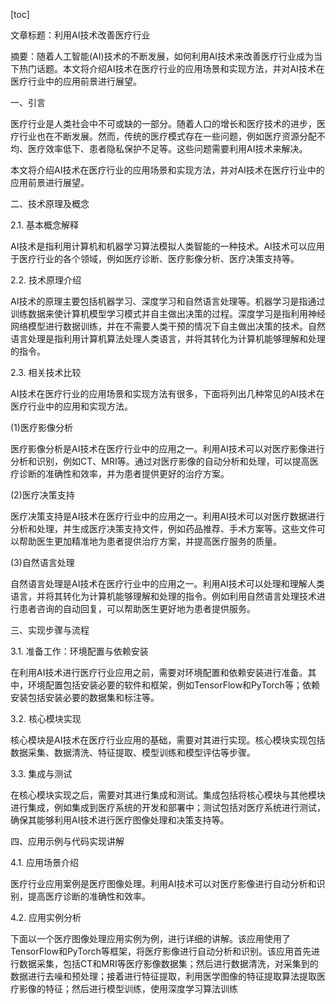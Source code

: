
[toc]                    
                
                
文章标题：利用AI技术改善医疗行业

摘要：随着人工智能(AI)技术的不断发展，如何利用AI技术来改善医疗行业成为当下热门话题。本文将介绍AI技术在医疗行业的应用场景和实现方法，并对AI技术在医疗行业中的应用前景进行展望。

一、引言

医疗行业是人类社会中不可或缺的一部分。随着人口的增长和医疗技术的进步，医疗行业也在不断发展。然而，传统的医疗模式存在一些问题，例如医疗资源分配不均、医疗效率低下、患者隐私保护不足等。这些问题需要利用AI技术来解决。

本文将介绍AI技术在医疗行业的应用场景和实现方法，并对AI技术在医疗行业中的应用前景进行展望。

二、技术原理及概念

2.1. 基本概念解释

AI技术是指利用计算机和机器学习算法模拟人类智能的一种技术。AI技术可以应用于医疗行业的各个领域，例如医疗诊断、医疗影像分析、医疗决策支持等。

2.2. 技术原理介绍

AI技术的原理主要包括机器学习、深度学习和自然语言处理等。机器学习是指通过训练数据来使计算机模型学习模式并自主做出决策的过程。深度学习是指利用神经网络模型进行数据训练，并在不需要人类干预的情况下自主做出决策的技术。自然语言处理是指利用计算机算法处理人类语言，并将其转化为计算机能够理解和处理的指令。

2.3. 相关技术比较

AI技术在医疗行业的应用场景和实现方法有很多，下面将列出几种常见的AI技术在医疗行业中的应用和实现方法。

(1)医疗影像分析

医疗影像分析是AI技术在医疗行业中的应用之一。利用AI技术可以对医疗影像进行分析和识别，例如CT、MRI等。通过对医疗影像的自动分析和处理，可以提高医疗诊断的准确性和效率，并为患者提供更好的治疗方案。

(2)医疗决策支持

医疗决策支持是AI技术在医疗行业中的应用之一。利用AI技术可以对医疗数据进行分析和处理，并生成医疗决策支持文件，例如药品推荐、手术方案等。这些文件可以帮助医生更加精准地为患者提供治疗方案，并提高医疗服务的质量。

(3)自然语言处理

自然语言处理是AI技术在医疗行业中的应用之一。利用AI技术可以处理和理解人类语言，并将其转化为计算机能够理解和处理的指令。例如利用自然语言处理技术进行患者咨询的自动回复，可以帮助医生更好地为患者提供服务。

三、实现步骤与流程

3.1. 准备工作：环境配置与依赖安装

在利用AI技术进行医疗行业应用之前，需要对环境配置和依赖安装进行准备。其中，环境配置包括安装必要的软件和框架，例如TensorFlow和PyTorch等；依赖安装包括安装必要的数据集和标注等。

3.2. 核心模块实现

核心模块是AI技术在医疗行业应用的基础，需要对其进行实现。核心模块实现包括数据采集、数据清洗、特征提取、模型训练和模型评估等步骤。

3.3. 集成与测试

在核心模块实现之后，需要对其进行集成和测试。集成包括将核心模块与其他模块进行集成，例如集成到医疗系统的开发和部署中；测试包括对医疗系统进行测试，确保其能够利用AI技术进行医疗图像处理和决策支持等。

四、应用示例与代码实现讲解

4.1. 应用场景介绍

医疗行业应用案例是医疗图像处理。利用AI技术可以对医疗影像进行自动分析和识别，提高医疗诊断的准确性和效率。

4.2. 应用实例分析

下面以一个医疗图像处理应用实例为例，进行详细的讲解。该应用使用了TensorFlow和PyTorch等框架，将医疗影像进行自动分析和识别。该应用首先进行数据采集，包括CT和MRI等医疗影像数据集；然后进行数据清洗，对采集到的数据进行去噪和预处理；接着进行特征提取，利用医学图像的特征提取算法提取医疗影像的特征；然后进行模型训练，使用深度学习算法训练

